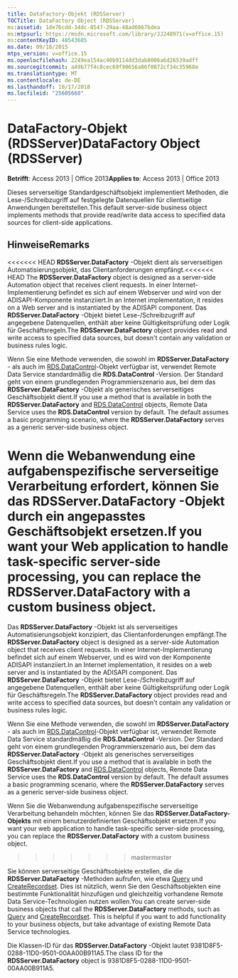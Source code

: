 ```yaml
---
title: DataFactory-Objekt (RDSServer)
TOCTitle: DataFactory Object (RDSServer)
ms:assetid: 1de76cdd-34dc-8547-29aa-48ad6067bdea
ms:mtpsurl: https://msdn.microsoft.com/library/JJ248971(v=office.15)
ms:contentKeyID: 48543605
ms.date: 09/18/2015
mtps_version: v=office.15
ms.openlocfilehash: 2249ea154ac40b9114dd3dab8006a6d26539adff
ms.sourcegitcommit: a49b77f4c8cec69f90656a86f0872cf34c35968e
ms.translationtype: MT
ms.contentlocale: de-DE
ms.lasthandoff: 10/17/2018
ms.locfileid: "25605660"
---
```

# <a name="datafactory-object-rdsserver"></a><span data-ttu-id="c1a85-102">DataFactory-Objekt (RDSServer)</span><span class="sxs-lookup"><span data-stu-id="c1a85-102">DataFactory Object (RDSServer)</span></span>


<span data-ttu-id="c1a85-103">**Betrifft**: Access 2013 | Office 2013</span><span class="sxs-lookup"><span data-stu-id="c1a85-103">**Applies to**: Access 2013 | Office 2013</span></span>

<span data-ttu-id="c1a85-104">Dieses serverseitige Standardgeschäftsobjekt implementiert Methoden, die Lese-/Schreibzugriff auf festgelegte Datenquellen für clientseitige Anwendungen bereitstellen.</span><span class="sxs-lookup"><span data-stu-id="c1a85-104">This default server-side business object implements methods that provide read/write data access to specified data sources for client-side applications.</span></span>

## <a name="remarks"></a><span data-ttu-id="c1a85-105">Hinweise</span><span class="sxs-lookup"><span data-stu-id="c1a85-105">Remarks</span></span>

<span data-ttu-id="c1a85-106"><<<<<<< HEAD **RDSServer.DataFactory** -Objekt dient als serverseitigen Automatisierungsobjekt, das Clientanforderungen empfängt.</span><span class="sxs-lookup"><span data-stu-id="c1a85-106"><<<<<<< HEAD The **RDSServer.DataFactory** object is designed as a server-side Automation object that receives client requests.</span></span> <span data-ttu-id="c1a85-107">In einer Internet-Implementierung befindet es sich auf einem Webserver und wird von der ADISAPI-Komponente instanziiert.</span><span class="sxs-lookup"><span data-stu-id="c1a85-107">In an Internet implementation, it resides on a Web server and is instantiated by the ADISAPI component.</span></span> <span data-ttu-id="c1a85-108">Das **RDSServer.DataFactory** -Objekt bietet Lese-/Schreibzugriff auf angegebene Datenquellen, enthält aber keine Gültigkeitsprüfung oder Logik für Geschäftsregeln.</span><span class="sxs-lookup"><span data-stu-id="c1a85-108">The **RDSServer.DataFactory** object provides read and write access to specified data sources, but doesn't contain any validation or business rules logic.</span></span>

<span data-ttu-id="c1a85-p102">Wenn Sie eine Methode verwenden, die sowohl im **RDSServer.DataFactory** - als auch im [RDS.DataControl](datacontrol-object-rds.md)-Objekt verfügbar ist, verwendet Remote Data Service standardmäßig die **RDS.DataControl** -Version. Der Standard geht von einem grundlegenden Programmierszenario aus, bei dem das **RDSServer.DataFactory** -Objekt als generisches serverseitiges Geschäftsobjekt dient.</span><span class="sxs-lookup"><span data-stu-id="c1a85-p102">If you use a method that is available in both the **RDSServer.DataFactory** and [RDS.DataControl](datacontrol-object-rds.md) objects, Remote Data Service uses the **RDS.DataControl** version by default. The default assumes a basic programming scenario, where the **RDSServer.DataFactory** serves as a generic server-side business object.</span></span>

<a name="if-you-want-your-web-application-to-handle-task-specific-server-side-processing-you-can-replace-the-rdsserverdatafactory-with-a-custom-business-object"></a><span data-ttu-id="c1a85-111">Wenn die Webanwendung eine aufgabenspezifische serverseitige Verarbeitung erfordert, können Sie das **RDSServer.DataFactory** -Objekt durch ein angepasstes Geschäftsobjekt ersetzen.</span><span class="sxs-lookup"><span data-stu-id="c1a85-111">If you want your Web application to handle task-specific server-side processing, you can replace the **RDSServer.DataFactory** with a custom business object.</span></span>
=======
<span data-ttu-id="c1a85-112">Das **RDSServer.DataFactory** -Objekt ist als serverseitiges Automatisierungsobjekt konzipiert, das Clientanforderungen empfängt.</span><span class="sxs-lookup"><span data-stu-id="c1a85-112">The **RDSServer.DataFactory** object is designed as a server-side Automation object that receives client requests.</span></span> <span data-ttu-id="c1a85-113">In einer Internet-Implementierung befindet sich auf einem Webserver, und es wird von der Komponente ADISAPI instanziiert.</span><span class="sxs-lookup"><span data-stu-id="c1a85-113">In an Internet implementation, it resides on a web server and is instantiated by the ADISAPI component.</span></span> <span data-ttu-id="c1a85-114">Das **RDSServer.DataFactory** -Objekt bietet Lese-/Schreibzugriff auf angegebene Datenquellen, enthält aber keine Gültigkeitsprüfung oder Logik für Geschäftsregeln.</span><span class="sxs-lookup"><span data-stu-id="c1a85-114">The **RDSServer.DataFactory** object provides read and write access to specified data sources, but doesn't contain any validation or business rules logic.</span></span>

<span data-ttu-id="c1a85-p104">Wenn Sie eine Methode verwenden, die sowohl im **RDSServer.DataFactory** - als auch im [RDS.DataControl](datacontrol-object-rds.md)-Objekt verfügbar ist, verwendet Remote Data Service standardmäßig die **RDS.DataControl** -Version. Der Standard geht von einem grundlegenden Programmierszenario aus, bei dem das **RDSServer.DataFactory** -Objekt als generisches serverseitiges Geschäftsobjekt dient.</span><span class="sxs-lookup"><span data-stu-id="c1a85-p104">If you use a method that is available in both the **RDSServer.DataFactory** and [RDS.DataControl](datacontrol-object-rds.md) objects, Remote Data Service uses the **RDS.DataControl** version by default. The default assumes a basic programming scenario, where the **RDSServer.DataFactory** serves as a generic server-side business object.</span></span>

<span data-ttu-id="c1a85-117">Wenn Sie die Webanwendung aufgabenspezifische serverseitige Verarbeitung behandeln möchten, können Sie das **RDSServer.DataFactory-Objekts** mit einem benutzerdefinierten Geschäftsobjekt ersetzen.</span><span class="sxs-lookup"><span data-stu-id="c1a85-117">If you want your web application to handle task-specific server-side processing, you can replace the **RDSServer.DataFactory** with a custom business object.</span></span>
>>>>>>> <span data-ttu-id="c1a85-118">master</span><span class="sxs-lookup"><span data-stu-id="c1a85-118">master</span></span>

<span data-ttu-id="c1a85-p105">Sie können serverseitige Geschäftsobjekte erstellen, die die **RDSServer.DataFactory** -Methoden aufrufen, wie etwa [Query](query-method-rds.md) und [CreateRecordset](createrecordset-method-rds.md). Dies ist nützlich, wenn Sie den Geschäftsobjekten eine bestimmte Funktionalität hinzufügen und gleichzeitig vorhandene Remote Data Service-Technologien nutzen wollen.</span><span class="sxs-lookup"><span data-stu-id="c1a85-p105">You can create server-side business objects that call the **RDSServer.DataFactory** methods, such as [Query](query-method-rds.md) and [CreateRecordset](createrecordset-method-rds.md). This is helpful if you want to add functionality to your business objects, but take advantage of existing Remote Data Service technologies.</span></span>

<span data-ttu-id="c1a85-121">Die Klassen-ID für das **RDSServer.DataFactory** -Objekt lautet 9381D8F5-0288-11D0-9501-00AA00B911A5.</span><span class="sxs-lookup"><span data-stu-id="c1a85-121">The class ID for the **RDSServer.DataFactory** object is 9381D8F5-0288-11D0-9501-00AA00B911A5.</span></span>

